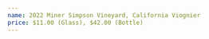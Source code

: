 ```yaml
---
name: 2022 Miner Simpson Vineyard, California Viognier
price: $11.00 (Glass), $42.00 (Bottle)
---
```

